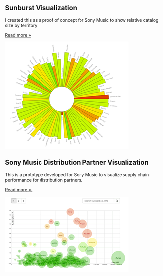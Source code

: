 
## Sunburst Visualization

I created this as a proof of concept for Sony Music to show relative catalog size by territory 

[Read more &#187;](/sunburst)

![Sunburst](/sunburst/sunburst-sm.gif)


## Sony Music Distribution Partner Visualization

This is a prototype developed for Sony Music to visualize supply chain performance for distribution partners. 

[Read more &#187;.](/partnerviz)

![Sunburst](/partnerviz/partnerviz-sm.gif)



